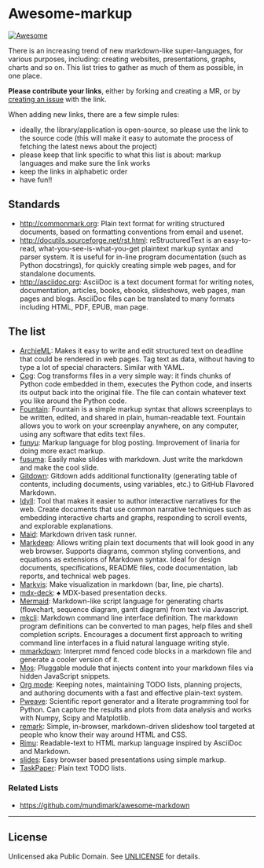 
# Awesome-markup
[![Awesome](https://cdn.rawgit.com/sindresorhus/awesome/d7305f38d29fed78fa85652e3a63e154dd8e8829/media/badge.svg)](https://github.com/sindresorhus/awesome)

There is an increasing trend of new markdown-like super-languages, for various purposes, including: creating websites, presentations, graphs, charts and so on. This list tries to gather as much of them as possible, in one place.

**Please contribute your links**, either by forking and creating a MR, or by [creating an issue](https://github.com/croqaz/awesome-markup/issues) with the link.

When adding new links, there are a few simple rules:

* ideally, the library/application is open-source, so please use the link to the source code (this will make it easy to automate the process of fetching the latest news about the project)
* please keep that link specific to what this list is about: markup languages and make sure the link works
* keep the links in alphabetic order
* have fun!!

## Standards

* http://commonmark.org: Plain text format for writing structured documents, based on formatting conventions from email and usenet.
* http://docutils.sourceforge.net/rst.html: reStructuredText is an easy-to-read, what-you-see-is-what-you-get plaintext markup syntax and parser system. It is useful for in-line program documentation (such as Python docstrings), for quickly creating simple web pages, and for standalone documents.
* http://asciidoc.org: AsciiDoc is a text document format for writing notes, documentation, articles, books, ebooks, slideshows, web pages, man pages and blogs. AsciiDoc files can be translated to many formats including HTML, PDF, EPUB, man page.

## The list

<replace-sort-lines>

* [ArchieML](http://archieml.org): Makes it easy to write and edit structured text on deadline that could be rendered in web pages. Tag text as data, without having to type a lot of special characters. Similar with YAML.
* [Cog](https://nedbatchelder.com/code/cog): Cog transforms files in a very simple way: it finds chunks of Python code embedded in them, executes the Python code, and inserts its output back into the original file. The file can contain whatever text you like around the Python code.
* [Fountain](https://github.com/nyousefi/Fountain): Fountain is a simple markup syntax that allows screenplays to be written, edited, and shared in plain, human-readable text. Fountain allows you to work on your screenplay anywhere, on any computer, using any software that edits text files.
* [funyu](https://bitbucket.org/MacRat/funyu): Markup language for blog posting. Improvement of linaria for doing more exact markup.
* [fusuma](https://github.com/hiroppy/fusuma): Easily make slides with markdown. Just write the markdown and make the cool slide.
* [Gitdown](https://github.com/gajus/gitdown): Gitdown adds additional functionality (generating table of contents, including documents, using variables, etc.) to GitHub Flavored Markdown.
* [Idyll](https://github.com/idyll-lang/idyll): Tool that makes it easier to author interactive narratives for the web. Create documents that use common narrative techniques such as embedding interactive charts and graphs, responding to scroll events, and explorable explanations.
* [Maid](https://github.com/egoist/maid): Markdown driven task runner.
* [Markdeep](https://github.com/reelsense/markdeep): Allows writing plain text documents that will look good in any web browser. Supports diagrams, common styling conventions, and equations as extensions of Markdown syntax. Ideal for design documents, specifications, README files, code documentation, lab reports, and technical web pages.
* [Markvis](https://github.com/geekplux/markvis): Make visualization in markdown (bar, line, pie charts).
* [mdx-deck](https://github.com/jxnblk/mdx-deck): ♠️ MDX-based presentation decks.
* [Mermaid](https://github.com/mermaidjs/mermaid.cli): Markdown-like script language for generating charts (flowchart, sequence diagram, gantt diagram) from text via Javascript.
* [mkcli](https://github.com/mkdoc/mkcli): Markdown command line interface definition. The markdown program definitions can be converted to man pages, help files and shell completion scripts. Encourages a document first approach to writing command line interfaces in a fluid natural language writing style.
* [mmarkdown](https://github.com/albinotonnina/mmarkdown): Interpret mmd fenced code blocks in a markdown file and generate a cooler version of it.
* [Mos](https://github.com/mosjs/mos): Pluggable module that injects content into your markdown files via hidden JavaScript snippets.
* [Org mode](http://orgmode.org): Keeping notes, maintaining TODO lists, planning projects, and authoring documents with a fast and effective plain-text system.
* [Pweave](https://github.com/mpastell/Pweave): Scientific report generator and a literate programming tool for Python. Can capture the results and plots from data analysis and works with Numpy, Scipy and Matplotlib.
* [remark](https://github.com/gnab/remark): Simple, in-browser, markdown-driven slideshow tool targeted at people who know their way around HTML and CSS.
* [Rimu](http://rimumarkup.org): Readable-text to HTML markup language inspired by AsciiDoc and Markdown.
* [slides](https://github.com/prodhe/slides): Easy browser based presentations using simple markup.
* [TaskPaper](https://guide.taskpaper.com): Plain text TODO lists.

</replace-sort-lines>

### Related Lists

* https://github.com/mundimark/awesome-markdown

-----

## License

Unlicensed aka Public Domain. See [UNLICENSE](/LICENSE) for details.
